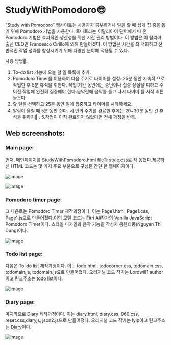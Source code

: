 # StudyWithPomodoro😎

  “Study with Pomodoro” 웹사이트는 사용자가 공부하거나 일을 할 때 십게 집 중을 돕기 위해 Pomodoro 기법을 사용한다. 토마토라는 이탈리아어 단어에서 따 온 Pomodoro 기법은 효과적인 생산성을 위한 시간 관리 방법이다. 이 방법은 이 탈리아 출신 CEO인 Francesco Cirillo에 의해 만들어졌다. 이 방법은 시간을 최 적화하고 전반적인 작업 성과를 향상시키기 위해 다양한 분야에 적용될 수 있다.


사용 방법📑:
1. To-do list 기능에 오늘 할 일 목록에 추가.
2. Pomodoro Timer을 이용하여 다음 주기로 타이머를 설정: 25분 동안 지속적 으로 작업한 후 5분 휴식을 취한다. 작업 기간 동안에는 중단이나 집중 상실을 피하고 주어진 작업에 완전히 집중해야 한다.음악란에 음악를 틀고 나서 타이머 를 시작 버튼 눌은다
3. 할 일을 선택하고 25분 동안 일에 집중하고 타이머를 시작하세요.
4. 알람이 울릴 때 5분 동안 쉰다.
네 번의 주기를 완료한 후에는 20~30분 동안 긴 휴식을 취하기🍡 .
5.작업이 아직 완료되지 않았다면 전체 과정을 반복.

## Web screenshots:

### Main page:

먼저, 메인페이지를 StudyWithPomodoro.html file과 style.css로 작 동했다.제공하신 HTML 코드는 몇 가지 주요 부분으로 구성된 간단 한 웹페이지이다.

![image](https://github.com/yunee19/StudyWithPomodoro/assets/133479803/ed2c10e5-ba5c-451d-891a-be0c27f925cc)

![image](https://github.com/yunee19/StudyWithPomodoro/assets/133479803/d7e6d6f3-696c-40cf-9623-45309f10b36c)

### Pomodoro timer page:

그 다음로는 Pomodoro Timer 제작과정이다. 이는 Page1.html, Page1.css, Page1.js으로 만들어졌다.이의 모델 코드는 Fitri Ali작가의 Vanilla JavaScript Pomodoro Timer이다. 스타일 디자일과 음악 기능을 작성자 응웬티둥(Nguyen Thi Dung)이다. 

![image](https://github.com/yunee19/StudyWithPomodoro/assets/133479803/03b4ee7a-ac35-41ef-b5b2-0397fd77572c)

### Todo list page:
다음은 To-do list 제작과정이다. 이는 todo.html, todocorner.css, todomain.css, todomain,js, todomain.js으로 만들어졌다.
오리지널 코드 작가는 Lordwill1 author이고 린크주소는 [todo list](https://github.com/Lordwill1/todo-list/blob/master/CSS/main.css)이다.

![image](https://github.com/yunee19/StudyWithPomodoro/assets/133479803/a796fa61-73f0-4343-9b52-5ce6330d3b97)

### Diary page:
마지막으로	Diary	제작과정이다.	이는	diary.html,	diary.css, 960.css, reset.css,diaryjs, json2.js으로 만들어졌다.
오리지널 코드 작가는 Iyip이고 린크주소는 [Diary](https://github.com/iyip/diary/tree/master)이다.

![image](https://github.com/yunee19/StudyWithPomodoro/assets/133479803/e3fd6d20-d34b-4648-bcf0-a6f07f526ffb)
